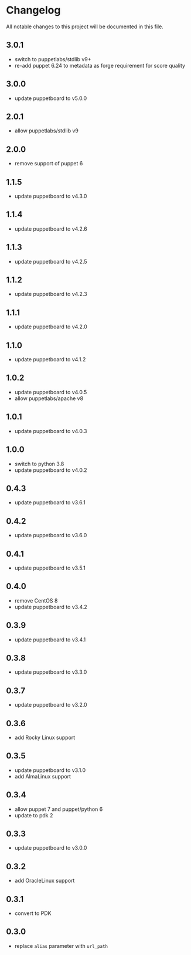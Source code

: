 # Changelog

All notable changes to this project will be documented in this file.

## 3.0.1
- switch to puppetlabs/stdlib v9+
- re-add puppet 6.24 to metadata as forge requirement for score quality

## 3.0.0
- update puppetboard to v5.0.0

## 2.0.1
- allow puppetlabs/stdlib v9

## 2.0.0
- remove support of puppet 6

## 1.1.5
- update puppetboard to v4.3.0

## 1.1.4
- update puppetboard to v4.2.6

## 1.1.3
- update puppetboard to v4.2.5

## 1.1.2
- update puppetboard to v4.2.3

## 1.1.1
- update puppetboard to v4.2.0

## 1.1.0
- update puppetboard to v4.1.2

## 1.0.2
- update puppetboard to v4.0.5
- allow puppetlabs/apache v8

## 1.0.1
- update puppetboard to v4.0.3

## 1.0.0
- switch to python 3.8
- update puppetboard to v4.0.2

## 0.4.3
- update puppetboard to v3.6.1

## 0.4.2
- update puppetboard to v3.6.0

## 0.4.1
- update puppetboard to v3.5.1

## 0.4.0
- remove CentOS 8
- update puppetboard to v3.4.2

## 0.3.9
- update puppetboard to v3.4.1

## 0.3.8
- update puppetboard to v3.3.0

## 0.3.7
- update puppetboard to v3.2.0

## 0.3.6
- add Rocky Linux support

## 0.3.5
- update puppetboard to v3.1.0
- add AlmaLinux support

## 0.3.4

- allow puppet 7 and puppet/python 6
- update to pdk 2

## 0.3.3

- update puppetboard to v3.0.0

## 0.3.2

- add OracleLinux support

## 0.3.1

- convert to PDK

## 0.3.0

- replace `alias` parameter with `url_path`
